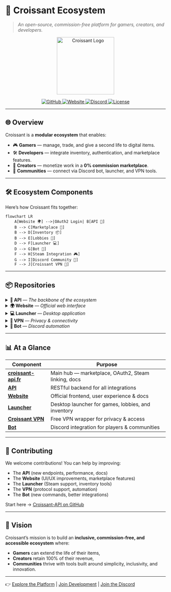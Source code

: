 # 🍪 Croissant Ecosystem

> *An open-source, commission-free platform for gamers, creators, and developers.*

<p align="center">
  <img src="https://croissant-api.fr/logo.png" alt="Croissant Logo" width="180"/>  
</p>  

<p align="center">
  <a href="https://github.com/Croissant-API">
    <img src="https://img.shields.io/badge/GitHub-Croissant--API-181717?logo=github" alt="GitHub"/>
  </a>
  <a href="https://croissant-api.fr">
    <img src="https://img.shields.io/website?url=https%3A%2F%2Fcroissant-api.fr&label=croissant-api.fr" alt="Website"/>
  </a>
  <a href="https://discord.gg/">
    <img src="https://img.shields.io/discord/000000000000?color=5865F2&label=Discord&logo=discord&logoColor=white" alt="Discord"/>
  </a>
  <a href="https://github.com/Croissant-API/API/blob/main/LICENSE">
    <img src="https://img.shields.io/github/license/Croissant-API/API" alt="License"/>
  </a>
</p>  

---

## 🌐 Overview

Croissant is a **modular ecosystem** that enables:

* 🎮 **Gamers** — manage, trade, and give a second life to digital items.
* 🛠️ **Developers** — integrate inventory, authentication, and marketplace features.
* 🎨 **Creators** — monetize work in a **0% commission marketplace**.
* 🤝 **Communities** — connect via Discord bot, launcher, and VPN tools.

---

## 🛠️ Ecosystem Components

Here’s how Croissant fits together:

```mermaid
flowchart LR
    A[Website 🌍] -->|OAuth2 Login| B[API 🔌]
    B --> C[Marketplace 🛒]
    B --> D[Inventory 📦]
    B --> E[Lobbies 🎲]
    D --> F[Launcher 💻]
    D --> G[Bot 🤖]
    F --> H[Steam Integration 🎮]
    G --> I[Discord Community 💬]
    F --> J[Croissant VPN 🔐]
```

---

## 📦 Repositories

<details>
  <summary><b>🔌 API</b> — <i>The backbone of the ecosystem</i></summary>  

* [Croissant API](https://github.com/Croissant-API/API)
  RESTful backend providing authentication, inventory management, marketplace, and lobbies.

</details>  

<details>
  <summary><b>🌍 Website</b> — <i>Official web interface</i></summary>  

* [Croissant Website](https://github.com/Croissant-API/Website)
  User-friendly interface for marketplace, docs, and account management.

</details>  

<details>
  <summary><b>💻 Launcher</b> — <i>Desktop application</i></summary>  

* [Croissant Launcher](https://github.com/Croissant-API/Launcher)
  Manages game sessions, Steam linking, and access to inventories/lobbies.

</details>  

<details>
  <summary><b>🔐 VPN</b> — <i>Privacy & connectivity</i></summary>  

* [Croissant VPN](https://github.com/Croissant-API/Croissant-VPN)
  OpenVPN wrapper for IP rotation, network privacy, and accessibility.

</details>  

<details>
  <summary><b>🤖 Bot</b> — <i>Discord automation</i></summary>  

* [Croissant Bot](https://github.com/Croissant-API/Bot)
  Inventory management, trades, and lobbies directly in chat.

</details>  

---

## 📊 At a Glance

| Component                                                           | Purpose                                             |
| ------------------------------------------------------------------- | --------------------------------------------------- |
| [**croissant-api.fr**](https://croissant-api.fr)                    | Main hub — marketplace, OAuth2, Steam linking, docs |
| [**API**](https://github.com/Croissant-API/API)                     | RESTful backend for all integrations                |
| [**Website**](https://github.com/Croissant-API/Website)             | Official frontend, user experience & docs           |
| [**Launcher**](https://github.com/Croissant-API/Launcher)           | Desktop launcher for games, lobbies, and inventory  |
| [**Croissant VPN**](https://github.com/Croissant-API/Croissant-VPN) | Free VPN wrapper for privacy & access               |
| [**Bot**](https://github.com/Croissant-API/Bot)                     | Discord integration for players & communities       |

---

## 🤝 Contributing

We welcome contributions!
You can help by improving:

* The **API** (new endpoints, performance, docs)
* The **Website** (UI/UX improvements, marketplace features)
* The **Launcher** (Steam support, inventory tools)
* The **VPN** (protocol support, automation)
* The **Bot** (new commands, better integrations)

Start here → [Croissant-API on GitHub](https://github.com/Croissant-API)

---

## 🌟 Vision

Croissant’s mission is to build an **inclusive, commission-free, and accessible ecosystem** where:

* **Gamers** can extend the life of their items,
* **Creators** retain 100% of their revenue,
* **Communities** thrive with tools built around simplicity, inclusivity, and innovation.

---

👉 [Explore the Platform](https://croissant-api.fr) | [Join Development](https://github.com/Croissant-API) | [Join the Discord](https://discord.gg/croissant)
